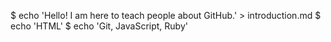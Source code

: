 $ echo 'Hello! I am here to teach people about GitHub.' > introduction.md
$ echo 'HTML'
$ echo 'Git, JavaScript, Ruby'
